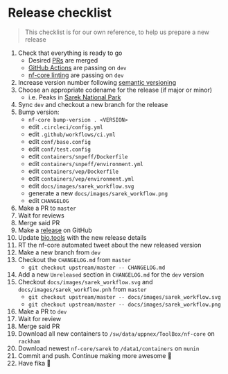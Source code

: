 # Release checklist

> This checklist is for our own reference, to help us prepare a new release

1. Check that everything is ready to go
    - Desired [PRs](https://github.com/nf-core/sarek/pulls) are merged
    - [GitHub Actions](https://github.com/nf-core/sarek/actions?query=workflow%3A%22nf-core+CI%22) are passing on `dev`
    - [nf-core linting](https://github.com/nf-core/sarek/actions?query=workflow%3A%22nf-core+linting%22) are passing on `dev`
2. Increase version number following [semantic versioning](http://semver.org/spec/v2.0.0.html)
3. Choose an appropriate codename for the release (if major or minor)
   - i.e. Peaks in [Sarek National Park](https://en.wikipedia.org/wiki/Sarek_National_Park#Topography)
4. Sync `dev` and checkout a new branch for the release
5. Bump version:
    - `nf-core bump-version . <VERSION>`
    - edit `.circleci/config.yml`
    - edit `.github/workflows/ci.yml`
    - edit `conf/base.config`
    - edit `conf/test.config`
    - edit `containers/snpeff/Dockerfile`
    - edit `containers/snpeff/environment.yml`
    - edit `containers/vep/Dockerfile`
    - edit `containers/vep/environment.yml`
    - edit `docs/images/sarek_workflow.svg`
    - generate a new `docs/images/sarek_workflow.png`
    - edit `CHANGELOG`
6. Make a PR to `master`
7. Wait for reviews
8. Merge said PR
9. Make a [release](https://github.com/nf-core/sarek/releases) on GitHub
10. Update [bio.tools](https://bio.tools/nf-core-sarek) with the new release details
11. RT the nf-core automated tweet about the new released version
12. Make a new branch from `dev`
13. Checkout the `CHANGELOG.md` from `master`
    - `git checkout upstream/master -- CHANGELOG.md`
14. Add a new `Unreleased` section in `CHANGELOG.md` for the `dev` version
15. Checkout `docs/images/sarek_workflow.svg` and `docs/images/sarek_workflow.pnh` from `master`
    - `git checkout upstream/master -- docs/images/sarek_workflow.svg`
    - `git checkout upstream/master -- docs/images/sarek_workflow.png`
16. Make a PR to `dev`
17. Wait for review
18. Merge said PR
19. Download all new containers to `/sw/data/uppnex/ToolBox/nf-core` on `rackham`
20. Download newest `nf-core/sarek` to `/data1/containers` on `munin`
21. Commit and push. Continue making more awesome :metal:
22. Have fika :cake:
